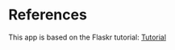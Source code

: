 # References

This app is based on the Flaskr tutorial:
[Tutorial](https://flask.palletsprojects.com/en/3.0.x/tutorial/)